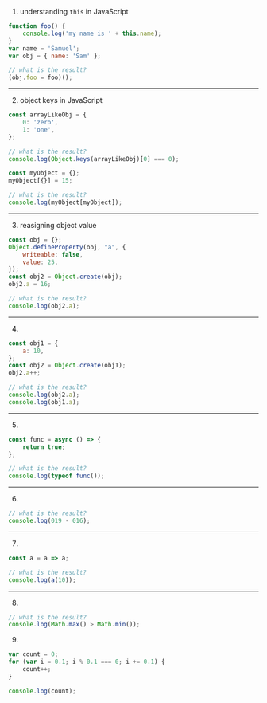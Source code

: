 1. understanding `this` in JavaScript
```javascript
function foo() {
    console.log('my name is ' + this.name);
}
var name = 'Samuel';
var obj = { name: 'Sam' };

// what is the result?
(obj.foo = foo)();
```

----

2. object keys in JavaScript 
```javascript
const arrayLikeObj = {
    0: 'zero',
    1: 'one',
};

// what is the result?
console.log(Object.keys(arrayLikeObj)[0] === 0);
```

```javascript
const myObject = {};
myObject[{}] = 15;

// what is the result?
console.log(myObject[myObject]);
```
----

3. reasigning object value 
```javascript
const obj = {};
Object.defineProperty(obj, "a", {
    writeable: false,
    value: 25,
});
const obj2 = Object.create(obj);
obj2.a = 16;

// what is the result?
console.log(obj2.a);
```

----

4.  
```javascript
const obj1 = {
    a: 10,
};
const obj2 = Object.create(obj1);
obj2.a++;

// what is the result?
console.log(obj2.a);
console.log(obj1.a);
```

----

5.  
```javascript
const func = async () => {
    return true;
};

// what is the result?
console.log(typeof func());
```

----

6.  
```javascript
// what is the result?
console.log(019 - 016);
```

----

7.
```javascript
const a = a => a;

// what is the result?
console.log(a(10));
```

----

8.
```javascript
// what is the result?
console.log(Math.max() > Math.min());
```

9.
```javascript
var count = 0;
for (var i = 0.1; i % 0.1 === 0; i += 0.1) {
	count++;
}

console.log(count);
```
